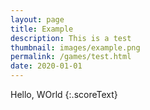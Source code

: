 ```yaml
---
layout: page
title: Example
description: This is a test
thumbnail: images/example.png
permalink: /games/test.html
date: 2020-01-01
---
```


Hello, WOrld
{:.scoreText}